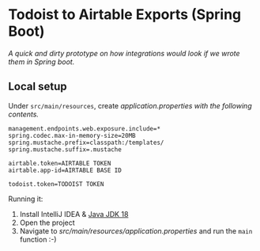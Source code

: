# Todoist to Airtable Exports (Spring Boot)

_A quick and dirty prototype on how integrations would look if we wrote them in Spring boot._

## Local setup

Under `src/main/resources`, create _application.properties with the following contents._

```properties
management.endpoints.web.exposure.include=*
spring.codec.max-in-memory-size=20MB
spring.mustache.prefix=classpath:/templates/
spring.mustache.suffix=.mustache

airtable.token=AIRTABLE TOKEN
airtable.app-id=AIRTABLE BASE ID

todoist.token=TODOIST TOKEN
```

Running it:
1. Install IntelliJ IDEA & [Java JDK 18](https://www.oracle.com/java/technologies/downloads/#jdk18-linux)
2. Open the project
3. Navigate to _src/main/resources/application.properties_ and run the `main` function :-)
